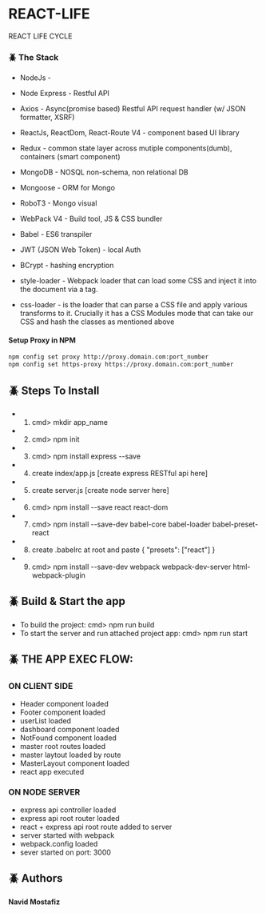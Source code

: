 # REACT-LIFE
REACT LIFE CYCLE

### :beetle: The Stack
* NodeJs - 
* Node Express - Restful API
* Axios - Async(promise based) Restful API request handler (w/ JSON formatter, XSRF)

* ReactJs, ReactDom, React-Route V4 - component based UI library
* Redux - common state layer across mutiple components(dumb), containers (smart component)

* MongoDB - NOSQL non-schema, non relational DB
* Mongoose - ORM for Mongo
* RoboT3 - Mongo visual

* WebPack V4 - Build tool, JS & CSS bundler
* Babel - ES6 transpiler

* JWT (JSON Web Token) - local Auth
* BCrypt - hashing encryption

* style-loader - Webpack loader that can load some CSS and inject it into the document via a <link> tag.
* css-loader - is the loader that can parse a CSS file and apply various transforms to it. Crucially it has a CSS Modules mode that can take our CSS and hash the classes as mentioned above

#### Setup Proxy in NPM

```bash
npm config set proxy http://proxy.domain.com:port_number
npm config set https-proxy https://proxy.domain.com:port_number
```

## :beetle: Steps To Install
* 1) cmd> mkdir app_name
* 2) cmd> npm init
* 3) cmd> npm install express --save
* 4) create index/app.js [create express RESTful api here]
* 5) create server.js [create node server here]
* 6) cmd> npm install --save  react react-dom
* 7) cmd> npm install --save-dev  babel-core babel-loader babel-preset-react
* 8) create .babelrc at root and paste { "presets": ["react"] }
* 9) cmd> npm install --save-dev webpack webpack-dev-server html-webpack-plugin

## :beetle: Build & Start the app
* To build the project: cmd> npm run build
* To start the server and run attached project app: cmd> npm run start

## :beetle: THE APP EXEC FLOW:
### ON CLIENT SIDE
* Header component loaded
* Footer component loaded
* userList loaded
* dashboard component loaded
* NotFound component loaded
* master root routes loaded
* master laytout loaded by route
* MasterLayout component loaded
* react app executed
### ON NODE SERVER
* express api controller loaded
* express api root router loaded
* react + express api root route added to server
* server started with webpack
* webpack.config loaded
* sever started on port:  3000

## :beetle: Authors
**Navid Mostafiz**
